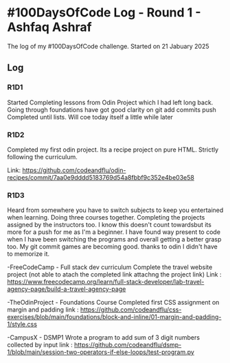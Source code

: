 # #100DaysOfCode Log - Round 1 - Ashfaq Ashraf

The log of my #100DaysOfCode challenge. Started on 21 Jabuary 2025

## Log

### R1D1 
Started Completing lessons from Odin Project which I had left long back. Going through foundations have got good clarity on git add commits push
Completed until lists. Will coe today itself a little while later 

### R1D2
Completed my first odin project. Its a recipe project on pure HTML. Strictly following the curriculum.

Link: https://github.com/codeandflu/odin-recipes/commit/7aa0e9dddd5183769d54a8fbbf9c352e4be03e58

### R1D3
Heard from somewhere you have to switch subjects to keep you entertained when learning. Doing three courses together. Completing the projects assigned by the instructors too. I know this doesn't count towardsbut its more for a push for me as I'm a beginner. I have found way present to code when I have been switching the programs and overall getting a better grasp too. My git commit games are becoming good. thanks to odin I didn't have to memorize it. 



-FreeCodeCamp - Full stack dev curriculum
Complete the travel website project (not able to atach the completed link attachng the project link)
Link : https://www.freecodecamp.org/learn/full-stack-developer/lab-travel-agency-page/build-a-travel-agency-page

-TheOdinProject - Foundations Course
Completed first CSS assignment on margin and padding
link : https://github.com/codeandflu/css-exercises/blob/main/foundations/block-and-inline/01-margin-and-padding-1/style.css

-CampusX - DSMP1
Wrote a program to add sum of 3 digit numbers collected by input
link : https://github.com/codeandflu/dsmp-1/blob/main/session-two-operators-if-else-loops/test-program.py

